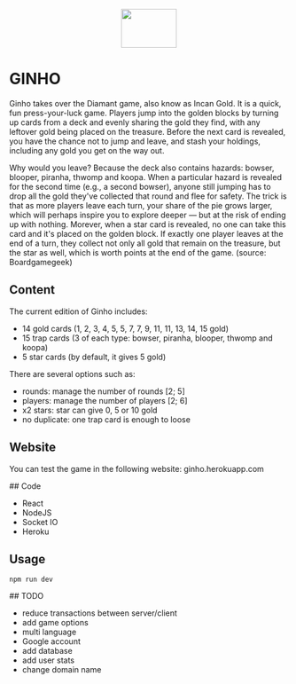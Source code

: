 
<p align="center">
  <img src="https://res.cloudinary.com/dpy9htpye/image/upload/v1594824300/ginho-title.png" width="100px" height="70px"/>
</p>

# GINHO

Ginho takes over the Diamant game, also know as Incan Gold. It is a quick, fun press-your-luck game. Players jump into the golden blocks by turning up cards from a deck and evenly sharing the gold they find, with any leftover gold being placed on the treasure. Before the next card is revealed, you have the chance not to jump and leave, and stash your holdings, including any gold you get on the way out.

Why would you leave? Because the deck also contains hazards: bowser, blooper, piranha, thwomp and koopa. When a particular hazard is revealed for the second time (e.g., a second bowser), anyone still jumping has to drop all the gold they've collected that round and flee for safety. The trick is that as more players leave each turn, your share of the pie grows larger, which will perhaps inspire you to explore deeper — but at the risk of ending up with nothing. Morever, when a star card is revealed, no one can take this card and it's placed on the golden block. If exactly one player leaves at the end of a turn, they collect not only all gold that remain on the treasure, but the star as well, which is worth points at the end of the game. (source: Boardgamegeek)

## Content

The current edition of Ginho includes:
- 14 gold cards (1, 2, 3, 4, 5, 5, 7, 7, 9, 11, 11, 13, 14, 15 gold)
- 15 trap cards (3 of each type: bowser, piranha, blooper, thwomp and koopa) 
- 5 star cards (by default, it gives 5 gold)

There are several options such as: 
- rounds: manage the number of rounds [2; 5]
- players: manage the number of players [2; 6] 
- x2 stars: star can give 0, 5 or 10 gold
- no duplicate: one trap card is enough to loose


## Website

You can test the game in the following website: ginho.herokuapp.com

## Code

- React
- NodeJS
- Socket IO
- Heroku

## Usage

```
npm run dev
```

## TODO
- reduce transactions between server/client
- add game options
- multi language
- Google account
- add database
- add user stats
- change domain name
